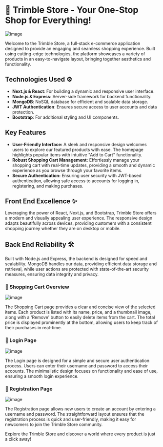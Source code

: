 # 🛒 Trimble Store - Your One-Stop Shop for Everything!

![image](https://github.com/user-attachments/assets/5c43053e-768b-4d58-b8f5-f1d14fe72e3c)

Welcome to the Trimble Store, a full-stack e-commerce application designed to provide an engaging and seamless shopping experience. Built using cutting-edge technologies, the platform showcases a variety of products in an easy-to-navigate layout, bringing together aesthetics and functionality.

## Technologies Used ⚙️

- **Next.js & React**: For building a dynamic and responsive user interface.
- **Node.js & Express**: Server-side framework for backend functionality.
- **MongoDB**: NoSQL database for efficient and scalable data storage.
- **JWT Authentication**: Ensures secure access to user accounts and data protection.
- **Bootstrap**: For additional styling and UI components.

## Key Features
- **User-Friendly Interface:** A sleek and responsive design welcomes users to explore our featured products with ease. The homepage highlights popular items with intuitive "Add to Cart" functionality.
- **Robust Shopping Cart Management:** Effortlessly manage your shopping cart with real-time updates, providing a smooth and dynamic experience as you browse through your favorite items.
- **Secure Authentication:** Ensuring user security with JWT-based authentication, allowing safe access to accounts for logging in, registering, and making purchases.

## Front End Excellence ✨
Leveraging the power of React, Next.js, and Bootstrap, Trimble Store offers a modern and visually appealing user experience. The responsive design adapts beautifully across devices, providing customers with a consistent shopping journey whether they are on desktop or mobile.

## Back End Reliability 🛠️
Built with Node.js and Express, the backend is designed for speed and scalability. MongoDB handles our data, providing efficient data storage and retrieval, while user actions are protected with state-of-the-art security measures, ensuring data integrity and privacy.

### 🛒 Shopping Cart Overview

![image](https://github.com/user-attachments/assets/ff8b0b17-2b6b-41c7-a908-d050e1e65906)

The Shopping Cart page provides a clear and concise view of the selected items. Each product is listed with its name, price, and a thumbnail image, along with a 'Remove' button to easily delete items from the cart. The total price is displayed prominently at the bottom, allowing users to keep track of their purchases in real-time.

### 🔑 Login Page

![image](https://github.com/user-attachments/assets/47d88826-0f1d-4689-948e-052a8c94f268)


The Login page is designed for a simple and secure user authentication process. Users can enter their username and password to access their accounts. The minimalistic design focuses on functionality and ease of use, ensuring a smooth login experience.

### 📝 Registration Page

![image](https://github.com/user-attachments/assets/64f53ee7-b927-4a35-9503-fbcafaef1bce)


The Registration page allows new users to create an account by entering a username and password. The straightforward layout ensures that the registration process is quick and user-friendly, making it easy for newcomers to join the Trimble Store community.

Explore the Trimble Store and discover a world where every product is just a click away!

